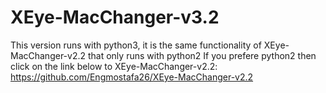 # XEye-MacChanger-v3.2
This version runs with python3, it is the same functionality of XEye-MacChanger-v2.2 that only runs with python2
If you prefere python2 then click on the link below to XEye-MacChanger-v2.2:
https://github.com/Engmostafa26/XEye-MacChanger-v2.2
